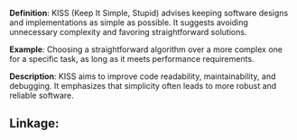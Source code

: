 **Definition**: KISS (Keep It Simple, Stupid) advises keeping software designs and implementations as simple as possible. It suggests avoiding unnecessary complexity and favoring straightforward solutions.

**Example**: Choosing a straightforward algorithm over a more complex one for a specific task, as long as it meets performance requirements.

**Description**: KISS aims to improve code readability, maintainability, and debugging. It emphasizes that simplicity often leads to more robust and reliable software.

**Linkage:**
- 